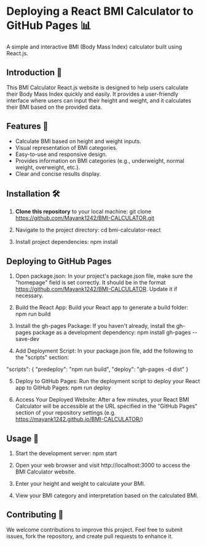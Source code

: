 # Deploying a React BMI Calculator to GitHub Pages 📊

A simple and interactive BMI (Body Mass Index) calculator built using React.js.

## Introduction 🚀

This BMI Calculator React.js website is designed to help users calculate their Body Mass Index quickly and easily. It provides a user-friendly interface where users can input their height and weight, and it calculates their BMI based on the provided data.

## Features 🌟

- Calculate BMI based on height and weight inputs.
- Visual representation of BMI categories.
- Easy-to-use and responsive design.
- Provides information on BMI categories (e.g., underweight, normal weight, overweight, etc.).
- Clear and concise results display.

## Installation 🛠️

1. **Clone this repository** to your local machine: git clone https://github.com/Mayank1242/BMI-CALCULATOR.git

2. Navigate to the project directory: cd bmi-calculator-react

3. Install project dependencies: npm install

## Deploying to GitHub Pages

1. Open package.json: In your project's package.json file, make sure the "homepage" field is set correctly. It should be in the format https://github.com/Mayank1242/BMI-CALCULATOR. Update it if necessary.

2. Build the React App: Build your React app to generate a build folder: npm run build

3. Install the gh-pages Package: If you haven't already, install the gh-pages package as a development dependency:
npm install gh-pages --save-dev

4. Add Deployment Script: In your package.json file, add the following to the "scripts" section:

  "scripts": {
    "predeploy": "npm run build",
    "deploy": "gh-pages -d dist"
}

5. Deploy to GitHub Pages: Run the deployment script to deploy your React app to GitHub Pages: npm run deploy

6. Access Your Deployed Website: After a few minutes, your React BMI Calculator will be accessible at the URL specified in the "GitHub Pages" section of your repository settings (e.g. https://mayank1242.github.io/BMI-CALCULATOR/)

## Usage 📝

1. Start the development server: npm start

2. Open your web browser and visit http://localhost:3000 to access the BMI Calculator website.

3. Enter your height and weight to calculate your BMI.

4. View your BMI category and interpretation based on the calculated BMI.
 
## Contributing 🤝

We welcome contributions to improve this project. Feel free to submit issues, fork the repository, and create pull requests to enhance it.
